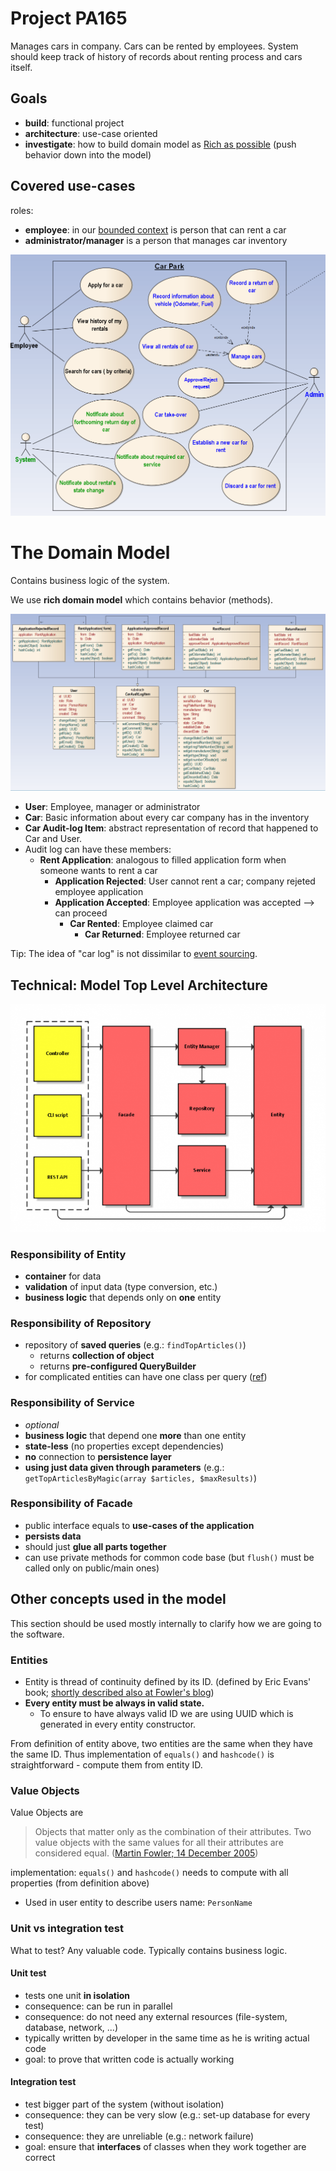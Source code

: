 # Project PA165

Manages cars in company. Cars can be rented by employees. System should keep track of history of records about renting process and cars itself.

## Goals

- **build**: functional project
- **architecture**: use-case oriented
- **investigate**: how to build domain model as [Rich as possible](http://stackoverflow.com/questions/23314330/rich-vs-anemic-domain-model) (push behavior down into the model)

## Covered use-cases

roles:
- **employee**: in our [bounded context](http://martinfowler.com/bliki/BoundedContext.html) is person that can rent a car
- **administrator/manager** is a person that manages car inventory

![Use-case diagram](diagrams/use-cases.png)

# The Domain Model

Contains business logic of the system.

We use **rich domain model** which contains behavior (methods).

![Entities class diagram](diagrams/entities-class.png)

- **User**: Employee, manager or administrator
- **Car**: Basic information about every car company has in the inventory
- **Car Audit-log Item**: abstract representation of record that happened to Car and User.
- Audit log can have these members:
	- **Rent Application**: analogous to filled application form when someone wants to rent a car
		- **Application Rejected**: User cannot rent a car; company rejeted employee application
		- **Application Accepted**: Employee application was accepted --> can proceed
			- **Car Rented**: Employee claimed car
				- **Car Returned**: Employee returned car

Tip: The idea of "car log" is not dissimilar to [event sourcing](https://www.youtube.com/watch?v=JHGkaShoyNs).






## Technical: Model Top Level Architecture

![Model top-level architecture](diagrams/model-architecture.png)

### Responsibility of Entity

- **container** for data
- **validation** of input data (type conversion, etc.)
- **business logic** that depends only on **one** entity

### Responsibility of Repository
- repository of **saved queries** (e.g.: `findTopArticles()`)
  - returns **collection of object**
  - returns **pre-configured QueryBuilder**
- for complicated entities can have one class per query ([ref](http://www.rarous.net/weblog/377-domenove-dotazy.aspx))

### Responsibility of Service
- *optional*
- **business logic** that depend one **more** than one entity
- **state-less** (no properties except dependencies)
- **no** connection to **persistence layer**
- **using just data given through parameters** (e.g.: `getTopArticlesByMagic(array $articles, $maxResults)`)

### Responsibility of Facade
- public interface equals to **use-cases of the application**
- **persists data**
- should just **glue all parts together**
- can use private methods for common code base (but `flush()` must be called only on public/main ones)







## Other concepts used in the model

This section should be used mostly internally to clarify how we are going to the software.

### Entities

- Entity is thread of continuity defined by its ID. (defined by Eric Evans' book; [shortly described also at Fowler's blog](http://martinfowler.com/bliki/EvansClassification.html))
- **Every entity must be always in valid state.**
	- To ensure to have always valid ID we are using UUID which is generated in every entity constructor.

From definition of entity above, two entities are the same when they have the same ID. Thus implementation of `equals()` and `hashcode()` is straightforward - compute them from entity ID.

### Value Objects

Value Objects are 

> Objects that matter only as the combination of their attributes. Two value objects with the same values for all their attributes are considered equal. ([Martin Fowler; 14 December 2005](http://martinfowler.com/bliki/EvansClassification.html)) 

implementation: `equals()` and `hashcode()` needs to compute with all properties (from definition above)

- Used in user entity to describe users name: `PersonName`


### Unit vs integration test

What to test? Any valuable code. Typically contains business logic.

#### Unit test

- tests one unit **in isolation**
- consequence: can be run in parallel
- consequence: do not need any external resources (file-system, database, network, ...)
- typically written by developer in the same time as he is writing actual code
- goal: to prove that written code is actually working

#### Integration test

- test bigger part of the system (without isolation)
- consequence: they can be very slow (e.g.: set-up database for every test)
- consequence: they are unreliable (e.g.: network failure)
- goal: ensure that **interfaces** of classes when they work together are correct 